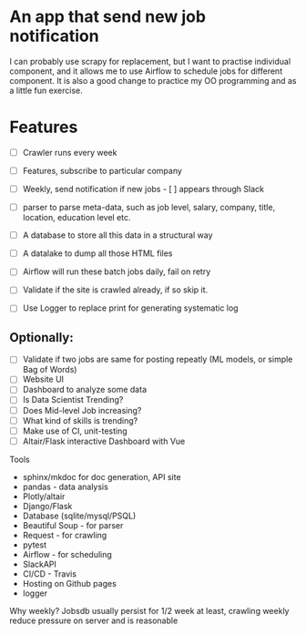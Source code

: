 An app that send new job notification
=====================================

I can probably use scrapy for replacement, but I want to practise individual component, and it allows me to use Airflow to schedule jobs for different component. It is also a good change to practice my OO programming and as a little fun exercise.

# Features

- [ ] Crawler runs every week
- [ ] Features, subscribe to particular company
- [ ] Weekly, send notification if new jobs - [ ] appears through Slack
- [ ] parser to parse meta-data, such as job level, salary, company, title, location, education level etc.
- [ ] A database to store all this data in a structural way
- [ ] A datalake to dump all those HTML files
- [ ] Airflow will run these batch jobs daily, fail on retry
- [ ] Validate if the site is crawled already, if so skip it.
- [ ] Use Logger to replace print for generating systematic log


Optionally:
------------
- [ ] Validate if two jobs are same for posting repeatly (ML models, or simple Bag of Words)
- [ ] Website UI
- [ ] Dashboard to analyze some data
- [ ] Is Data Scientist Trending?
- [ ] Does Mid-level Job increasing?
- [ ] What kind of skills is trending?
- [ ] Make use of CI, unit-testing
- [ ] Altair/Flask interactive Dashboard with Vue

Tools
* sphinx/mkdoc for doc generation, API site
* pandas - data analysis
* Plotly/altair
* Django/Flask
* Database (sqlite/mysql/PSQL)
* Beautiful Soup - for parser
* Request - for crawling
* pytest
* Airflow - for scheduling
* SlackAPI
* CI/CD - Travis
* Hosting on Github pages
* logger

Why weekly?
Jobsdb usually persist for 1/2 week at least, crawling weekly reduce pressure on server and is reasonable


